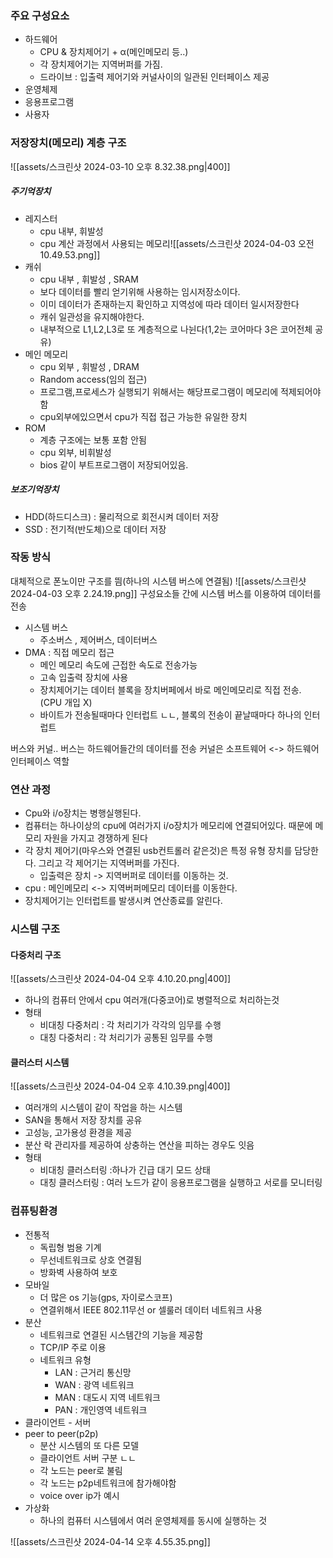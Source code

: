 
### 주요 구성요소
- 하드웨어
	- CPU & 장치제어기 + α(메인메모리 등..)
	- 각 장치제어기는 지역버퍼를 가짐.
	- 드라이브 : 입출력 제어기와 커널사이의 일관된 인터페이스 제공
- 운영체제
- 응용프로그램
- 사용자
### 저장장치(메모리) 계층 구조
![[assets/스크린샷 2024-03-10 오후 8.32.38.png|400]]
##### 주기억장치
- 레지스터
	- cpu 내부, 휘발성
	- cpu 계산 과정에서 사용되는 메모리![[assets/스크린샷 2024-04-03 오전 10.49.53.png]]
- 캐쉬
	- cpu 내부 , 휘발성 , SRAM
	- 보다 데이터를 빨리 얻기위해 사용하는 임시저장소이다.
	- 이미 데이터가 존재하는지 확인하고 지역성에 따라 데이터 일시저장한다
	- 캐쉬 일관성을 유지해야한다.
	- 내부적으로 L1,L2,L3로 또 계층적으로 나뉜다(1,2는 코어마다 3은 코어전체 공유)
- 메인 메모리
	- cpu 외부 , 휘발성 , DRAM
	- Random access(임의 접근)
	- 프로그램,프로세스가 실행되기 위해서는 해당프로그램이 메모리에 적제되어야함
	- cpu외부에있으면서 cpu가 직접 접근 가능한 유일한 장치
- ROM
	- 계층 구조에는 보통 포함 안됨
	- cpu 외부, 비휘발성
	- bios 같이 부트프로그램이 저장되어있음.
##### 보조기억장치
- HDD(하드디스크) : 물리적으로 회전시켜 데이터 저장
- SSD : 전기적(반도체)으로 데이터 저장

### 작동 방식
대체적으로 폰노이만 구조를 띔(하나의 시스템 버스에 연결됨)
![[assets/스크린샷 2024-04-03 오후 2.24.19.png]]
구성요소들 간에 시스템 버스를 이용하여 데이터를 전송
- 시스템 버스
	- 주소버스 , 제어버스, 데이터버스
- DMA : 직접 메모리 접근
	- 메인 메모리 속도에 근접한 속도로 전송가능
	- 고속 입출력 장치에 사용
	- 장치제어기는 데이터 블록을 장치버페에서 바로 메인메모리로 직접 전송. (CPU 개입 X)
	- 바이트가 전송될때마다 인터럽트 ㄴㄴ, 블록의 전송이 끝날때마다 하나의 인터럽트

버스와 커널.. 버스는 하드웨어들간의 데이터를 전송
커널은 소프트웨어 <-> 하드웨어 인터페이스 역할
### 연산 과정
- Cpu와 i/o장치는 병행실행된다.
- 컴퓨터는 하나이상의 cpu에 여러가지 i/o장치가 메모리에 연결되어있다. 때문에 메모리 자원을 가지고 경쟁하게 된다
- 각 장치 제어기(마우스와 연결된 usb컨트롤러 같은것)은 특정 유형 장치를 담당한다. 그리고 각 제어기는 지역버퍼를 가진다.
	- 입출력은 장치 -> 지역버퍼로 데이터를 이동하는 것.
- cpu :  메인메모리 <-> 지역버퍼메모리 데이터를 이동한다.
- 장치제어기는 인터럽트를 발생시켜 연산종료를 알린다.

###  시스템 구조
#### 다중처리 구조
![[assets/스크린샷 2024-04-04 오후 4.10.20.png|400]]
- 하나의 컴퓨터 안에서 cpu 여러개(다중코어)로 병렬적으로 처리하는것
- 형태
	- 비대칭 다중처리 : 각 처리기가 각각의 임무를 수행
	- 대칭 다중처리 : 각 처리기가 공통된 임무를 수행
#### 클러스터 시스템
![[assets/스크린샷 2024-04-04 오후 4.10.39.png|400]]
- 여러개의 시스템이 같이 작업을 하는 시스템
- SAN을 통해서 저장 장치를 공유
- 고성능, 고가용성 환경을 제공
- 분산 락 관리자를 제공하여 상충하는 연산을 피하는 경우도 잇음
- 형태
	- 비대칭 클러스터링 :하나가 긴급 대기 모드 상태
	- 대칭 클러스터링 : 여러 노드가 같이 응용프로그램을 실행하고 서로를 모니터링

### 컴퓨팅환경
- 전통적
	- 독립형 범용 기계
	- 무선네트워크로 상호 연결됨
	- 방화벽 사용하여 보호
- 모바일
	- 더 많은 os 기능(gps, 자이로스코프)
	- 연결위해서 IEEE 802.11무선 or 셀룰러 데이터 네트워크 사용
- 분산
	- 네트워크로 연결된 시스템간의 기능을 제공함
	- TCP/IP 주로 이용
	- 네트워크 유형
		- LAN : 근거리 통신망
		- WAN : 광역 네트워크
		- MAN : 대도시 지역 네트워크
		- PAN : 개인영역 네트워크
- 클라이언트 - 서버
- peer to peer(p2p)
	- 분산 시스템의 또 다른 모델
	- 클라이언트 서버 구분 ㄴㄴ
	- 각 노드는 peer로 불림
	- 각 노드는 p2p네트워크에 참가해야함
	- voice over ip가 예시
- 가상화
	- 하나의 컴퓨터 시스템에서 여러 운영체제를 동시에 실행하는 것


![[assets/스크린샷 2024-04-14 오후 4.55.35.png]]